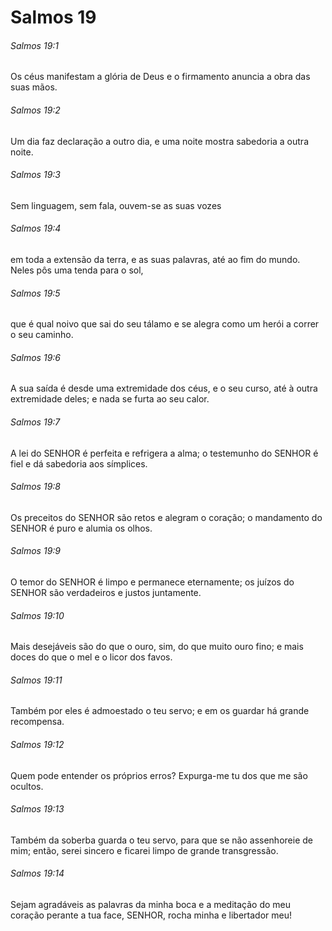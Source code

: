 # Salmos 19

###### Salmos 19:1

Os céus manifestam a glória de Deus e o firmamento anuncia a obra das suas mãos.

###### Salmos 19:2

Um dia faz declaração a outro dia, e uma noite mostra sabedoria a outra noite.

###### Salmos 19:3

Sem linguagem, sem fala, ouvem-se as suas vozes

###### Salmos 19:4

em toda a extensão da terra, e as suas palavras, até ao fim do mundo. Neles pôs uma tenda para o sol,

###### Salmos 19:5

que é qual noivo que sai do seu tálamo e se alegra como um herói a correr o seu caminho.

###### Salmos 19:6

A sua saída é desde uma extremidade dos céus, e o seu curso, até à outra extremidade deles; e nada se furta ao seu calor.

###### Salmos 19:7

A lei do SENHOR é perfeita e refrigera a alma; o testemunho do SENHOR é fiel e dá sabedoria aos símplices.

###### Salmos 19:8

Os preceitos do SENHOR são retos e alegram o coração; o mandamento do SENHOR é puro e alumia os olhos.

###### Salmos 19:9

O temor do SENHOR é limpo e permanece eternamente; os juízos do SENHOR são verdadeiros e justos juntamente.

###### Salmos 19:10

Mais desejáveis são do que o ouro, sim, do que muito ouro fino; e mais doces do que o mel e o licor dos favos.

###### Salmos 19:11

Também por eles é admoestado o teu servo; e em os guardar há grande recompensa.

###### Salmos 19:12

Quem pode entender os próprios erros? Expurga-me tu dos que me são ocultos.

###### Salmos 19:13

Também da soberba guarda o teu servo, para que se não assenhoreie de mim; então, serei sincero e ficarei limpo de grande transgressão.

###### Salmos 19:14

Sejam agradáveis as palavras da minha boca e a meditação do meu coração perante a tua face, SENHOR, rocha minha e libertador meu!


